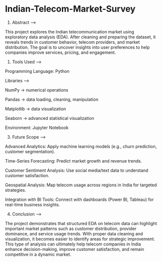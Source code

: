 # Indian-Telecom-Market-Survey
1. Abstract -->

This project explores the Indian telecommunication market using exploratory data analysis (EDA). After cleaning and preparing the dataset, it reveals trends in customer behavior, telecom providers, and market distribution. The goal is to uncover insights into user preferences to help companies improve services, pricing, and engagement.

1. Tools Used -->

Programming Language: Python

Libraries -->

NumPy → numerical operations

Pandas → data loading, cleaning, manipulation

Matplotlib → data visualization

Seaborn → advanced statistical visualization

Environment: Jupyter Notebook

3. Future Scope -->

Advanced Analytics: Apply machine learning models (e.g., churn prediction, customer segmentation).

Time-Series Forecasting: Predict market growth and revenue trends.

Customer Sentiment Analysis: Use social media/text data to understand customer satisfaction.

Geospatial Analysis: Map telecom usage across regions in India for targeted strategies.

Integration with BI Tools: Connect with dashboards (Power BI, Tableau) for real-time business insights.

4. Conclusion -->

The project demonstrates that structured EDA on telecom data can highlight important market patterns such as customer distribution, provider dominance, and service usage trends. With proper data cleaning and visualization, it becomes easier to identify areas for strategic improvement. This type of analysis can ultimately help telecom companies in India enhance decision-making, improve customer satisfaction, and remain competitive in a dynamic market.
